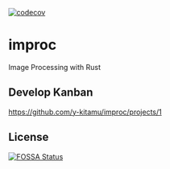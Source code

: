 [![codecov](https://codecov.io/gh/y-kitamu/improc/branch/master/graph/badge.svg?token=MUWH5DW2X3)](https://codecov.io/gh/y-kitamu/improc)

# improc
Image Processing with Rust

## Develop Kanban
https://github.com/y-kitamu/improc/projects/1

## License
[![FOSSA Status](https://app.fossa.com/api/projects/git%2Bgithub.com%2Fy-kitamu%2Fimproc.svg?type=large)](https://app.fossa.com/projects/git%2Bgithub.com%2Fy-kitamu%2Fimproc?ref=badge_large)
